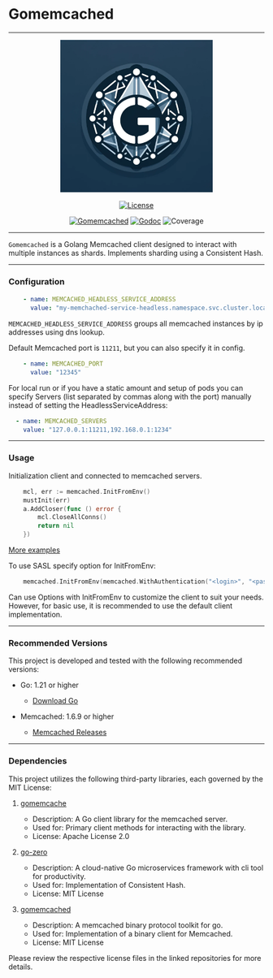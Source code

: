 # Gomemcached

---
<div align=center>
<img src="https://github.com/aliexpressru/gomemcached/raw/main/assets/logo.png" width="300"/>

[![License](https://img.shields.io/github/license/gogf/gf.svg?style=flat)](https://github.com/aliexpressru/gomemcached)

[![Gomemcached](https://goreportcard.com/badge/github.com/aliexpressru/gomemcached)](https://goreportcard.com/report/github.com/aliexpressru/gomemcached)
[![Godoc](https://godoc.org/github.com/aliexpressru/gomemcached?status.svg)](https://pkg.go.dev/github.com/aliexpressru/gomemcached)
![Coverage](https://img.shields.io/badge/Coverage-34.4%25-yellow)
</div>

___
`Gomemcached` is a Golang Memcached client designed to interact with multiple instances as shards. Implements sharding using a Consistent Hash.
___

### Configuration

```yaml
    - name: MEMCACHED_HEADLESS_SERVICE_ADDRESS
      value: "my-memchached-service-headless.namespace.svc.cluster.local"
```

`MEMCACHED_HEADLESS_SERVICE_ADDRESS` groups all memcached instances by ip addresses using dns lookup.

Default Memcached port is `11211`, but you can also specify it in config.

```yaml
    - name: MEMCACHED_PORT
      value: "12345"
```

For local run or if you have a static amount and setup of pods you can specify Servers (list separated by commas along with the port) manually instead of setting the
HeadlessServiceAddress:

```yaml
  - name: MEMCACHED_SERVERS
    value: "127.0.0.1:11211,192.168.0.1:1234"
```

___

### Usage

Initialization client and connected to memcached servers.

```go
    mcl, err := memcached.InitFromEnv()
    mustInit(err)
    a.AddCloser(func () error {
        mcl.CloseAllConns()
        return nil
    })
```
[More examples](examples/main.go)

To use SASL specify option for InitFromEnv:

```go
    memcached.InitFromEnv(memcached.WithAuthentication("<login>", "<password>"))
```

Can use Options with InitFromEnv to customize the client to suit your needs. However, for basic use, it is recommended
to use the default client implementation.

---

### Recommended Versions

This project is developed and tested with the following recommended versions:

- Go: 1.21 or higher
   - [Download Go](https://golang.org/dl/)

- Memcached: 1.6.9 or higher
   - [Memcached Releases](https://memcached.org/downloads)

--- 

### Dependencies

This project utilizes the following third-party libraries, each governed by the MIT License:

1. [gomemcache](https://github.com/bradfitz/gomemcache)
    - Description: A Go client library for the memcached server.
    - Used for: Primary client methods for interacting with the library.
    - License: Apache License 2.0

2. [go-zero](https://github.com/zeromicro/go-zero)
    - Description: A cloud-native Go microservices framework with cli tool for productivity.
    - Used for: Implementation of Consistent Hash.
    - License: MIT License

3. [gomemcached](https://github.com/dustin/gomemcached)
    - Description: A memcached binary protocol toolkit for go.
    - Used for: Implementation of a binary client for Memcached.
    - License: MIT License

Please review the respective license files in the linked repositories for more details.
